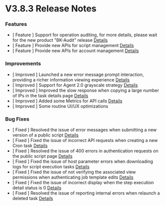 # V3.8.3 Release Notes



### Features
- [ Feature ] Support for operation auditing, for more details, please wait for the new product "BK-Audit" release  [Details](http://github.com/TencentBlueKing/bk-job/issues/1765)
- [ Feature ] Provide new APIs for script management [Details](http://github.com/TencentBlueKing/bk-job/issues/2318)
- [ Feature ] Provide new APIs for account management [Details](http://github.com/TencentBlueKing/bk-job/issues/2472)

### Improvements

- [ Improved ] Launched a new error message prompt interaction, providing a richer information viewing experience [Details](http://github.com/TencentBlueKing/bk-job/issues/2372)
- [ Improved ] Support for Agent 2.0 grayscale strategy [Details](http://github.com/TencentBlueKing/bk-job/issues/2461)
- [ Improved ] Improved the slow response when copying a large number of IPs in the task details page [Details](http://github.com/TencentBlueKing/bk-job/issues/2259)
- [ Improved ] Added some Metrics for API calls [Details](http://github.com/TencentBlueKing/bk-job/issues/2426)
- [ Improved ] Some routine UI/UX optimizations


### Bug Fixes
- [ Fixed ] Resolved the issue of error messages when submitting a new version of a public script [Details](http://github.com/TencentBlueKing/bk-job/issues/1396)
- [ Fixed ] Fixed the issue of incorrect API requests when creating a new Cron task [Details](http://github.com/TencentBlueKing/bk-job/issues/2489)
- [ Fixed ] Resolved the issue of 400 errors in authentication requests on the public script page [Details](http://github.com/TencentBlueKing/bk-job/issues/2483)
- [ Fixed ] Fixed the issue of host parameter errors when downloading logs for script execution tasks [Details](http://github.com/TencentBlueKing/bk-job/issues/2452)
- [ Fixed ] Fixed the issue of not verifying the associated view permissions when authenticating job template edits [Details](http://github.com/TencentBlueKing/bk-job/issues/2111)
- [ Fixed ] Fixed the issue of incorrect display when the step execution detail status is 0 [Details](http://github.com/TencentBlueKing/bk-job/issues/2437)
- [ Fixed ] Resolved the issue of reporting internal errors when relaunch a deleted task [Details](http://github.com/TencentBlueKing/bk-job/issues/2291)